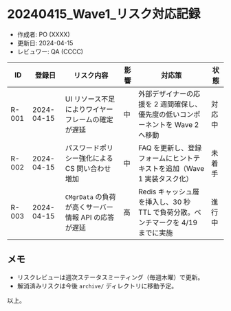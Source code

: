 # 20240415_Wave1_リスク対応記録

- 作成者: PO (XXXX)
- 更新日: 2024-04-15
- レビュワー: QA (CCCC)

| ID | 登録日 | リスク内容 | 影響 | 対応策 | 状態 |
| --- | --- | --- | --- | --- | --- |
| R-001 | 2024-04-15 | UI リソース不足によりワイヤーフレームの確定が遅延 | 中 | 外部デザイナーの応援を 2 週間確保し、優先度の低いコンポーネントを Wave 2 へ移動 | 対応中 |
| R-002 | 2024-04-15 | パスワードポリシー強化による CS 問い合わせ増加 | 中 | FAQ を更新し、登録フォームにヒントテキストを追加（Wave 1 実装タスク化） | 未着手 |
| R-003 | 2024-04-15 | `CMgrData` の負荷が高くサーバー情報 API の応答が遅延 | 高 | Redis キャッシュ層を挿入し、30 秒 TTL で負荷分散。ベンチマークを 4/19 までに実施 | 進行中 |

## メモ
- リスクレビューは週次ステータスミーティング（毎週木曜）で更新。
- 解消済みリスクは今後 `archive/` ディレクトリに移動予定。

以上。
